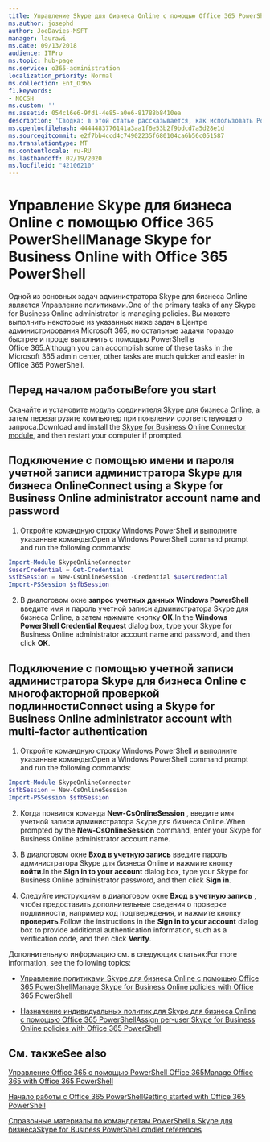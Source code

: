 ```yaml
---
title: Управление Skype для бизнеса Online с помощью Office 365 PowerShell
ms.author: josephd
author: JoeDavies-MSFT
manager: laurawi
ms.date: 09/13/2018
audience: ITPro
ms.topic: hub-page
ms.service: o365-administration
localization_priority: Normal
ms.collection: Ent_O365
f1.keywords:
- NOCSH
ms.custom: ''
ms.assetid: 054c16e6-9fd1-4e85-a0e6-81788b8410ea
description: 'Сводка: в этой статье рассказывается, как использовать PowerShell в Office 365 для управления параметрами политик, индивидуальных политик для пользователей и собраний в Skype для бизнеса Online.'
ms.openlocfilehash: 4444483776141a3aa1f6e53b2f9bdcd7a5d28e1d
ms.sourcegitcommit: e2f7bb4ccd4c74902235f680104ca6b56c051587
ms.translationtype: MT
ms.contentlocale: ru-RU
ms.lasthandoff: 02/19/2020
ms.locfileid: "42106210"
---
```

# <a name="manage-skype-for-business-online-with-office-365-powershell"></a><span data-ttu-id="9825f-103">Управление Skype для бизнеса Online с помощью Office 365 PowerShell</span><span class="sxs-lookup"><span data-stu-id="9825f-103">Manage Skype for Business Online with Office 365 PowerShell</span></span>

<span data-ttu-id="9825f-104">Одной из основных задач администратора Skype для бизнеса Online является Управление политиками.</span><span class="sxs-lookup"><span data-stu-id="9825f-104">One of the primary tasks of any Skype for Business Online administrator is managing policies.</span></span> <span data-ttu-id="9825f-105">Вы можете выполнить некоторые из указанных ниже задач в Центре администрирования Microsoft 365, но остальные задачи гораздо быстрее и проще выполнить с помощью PowerShell в Office 365.</span><span class="sxs-lookup"><span data-stu-id="9825f-105">Although you can accomplish some of these tasks in the Microsoft 365 admin center, other tasks are much quicker and easier in Office 365 PowerShell.</span></span> 

## <a name="before-you-start"></a><span data-ttu-id="9825f-106">Перед началом работы</span><span class="sxs-lookup"><span data-stu-id="9825f-106">Before you start</span></span>

<span data-ttu-id="9825f-107">Скачайте и установите [модуль соединителя Skype для бизнеса Online](https://www.microsoft.com/download/details.aspx?id=39366), а затем перезагрузите компьютер при появлении соответствующего запроса.</span><span class="sxs-lookup"><span data-stu-id="9825f-107">Download and install the [Skype for Business Online Connector module](https://www.microsoft.com/download/details.aspx?id=39366), and then restart your computer if prompted.</span></span>


## <a name="connect-using-a-skype-for-business-online-administrator-account-name-and-password"></a><span data-ttu-id="9825f-108">Подключение с помощью имени и пароля учетной записи администратора Skype для бизнеса Online</span><span class="sxs-lookup"><span data-stu-id="9825f-108">Connect using a Skype for Business Online administrator account name and password</span></span>

1. <span data-ttu-id="9825f-109">Откройте командную строку Windows PowerShell и выполните указанные команды:</span><span class="sxs-lookup"><span data-stu-id="9825f-109">Open a Windows PowerShell command prompt and run the following commands:</span></span> 
    
  ```powershell
  Import-Module SkypeOnlineConnector
  $userCredential = Get-Credential
  $sfbSession = New-CsOnlineSession -Credential $userCredential
  Import-PSSession $sfbSession
  ```

2. <span data-ttu-id="9825f-110">В диалоговом окне **запрос учетных данных Windows PowerShell** введите имя и пароль учетной записи администратора Skype для бизнеса Online, а затем нажмите кнопку **ОК**.</span><span class="sxs-lookup"><span data-stu-id="9825f-110">In the **Windows PowerShell Credential Request** dialog box, type your Skype for Business Online administrator account name and password, and then click **OK**.</span></span>


## <a name="connect-using-a-skype-for-business-online-administrator-account-with-multi-factor-authentication"></a><span data-ttu-id="9825f-111">Подключение с помощью учетной записи администратора Skype для бизнеса Online с многофакторной проверкой подлинности</span><span class="sxs-lookup"><span data-stu-id="9825f-111">Connect using a Skype for Business Online administrator account with multi-factor authentication</span></span>

1. <span data-ttu-id="9825f-112">Откройте командную строку Windows PowerShell и выполните указанные команды:</span><span class="sxs-lookup"><span data-stu-id="9825f-112">Open a Windows PowerShell command prompt and run the following commands:</span></span>

  ```powershell
  Import-Module SkypeOnlineConnector
  $sfbSession = New-CsOnlineSession
  Import-PSSession $sfbSession
  ```

2. <span data-ttu-id="9825f-113">Когда появится команда **New-CsOnlineSession** , введите имя учетной записи администратора Skype для бизнеса Online.</span><span class="sxs-lookup"><span data-stu-id="9825f-113">When prompted by the **New-CsOnlineSession** command, enter your Skype for Business Online administrator account name.</span></span>

3. <span data-ttu-id="9825f-114">В диалоговом окне **Вход в учетную запись** введите пароль администратора Skype для бизнеса Online и нажмите кнопку **войти**.</span><span class="sxs-lookup"><span data-stu-id="9825f-114">In the **Sign in to your account** dialog box, type your Skype for Business Online administrator password, and then click **Sign in**.</span></span>

4. <span data-ttu-id="9825f-115">Следуйте инструкциям в диалоговом окне **Вход в учетную запись** , чтобы предоставить дополнительные сведения о проверке подлинности, например код подтверждения, и нажмите кнопку **проверить**.</span><span class="sxs-lookup"><span data-stu-id="9825f-115">Follow the instructions in the **Sign in to your account** dialog box to provide additional authentication information, such as a verification code, and then click **Verify**.</span></span>

<span data-ttu-id="9825f-116">Дополнительную информацию см. в следующих статьях:</span><span class="sxs-lookup"><span data-stu-id="9825f-116">For more information, see the following topics:</span></span>
  
- [<span data-ttu-id="9825f-117">Управление политиками Skype для бизнеса Online с помощью Office 365 PowerShell</span><span class="sxs-lookup"><span data-stu-id="9825f-117">Manage Skype for Business Online policies with Office 365 PowerShell</span></span>](manage-skype-for-business-online-policies-with-office-365-powershell.md)
    
- [<span data-ttu-id="9825f-118">Назначение индивидуальных политик для Skype для бизнеса Online с помощью Office 365 PowerShell</span><span class="sxs-lookup"><span data-stu-id="9825f-118">Assign per-user Skype for Business Online policies with Office 365 PowerShell</span></span>](assign-per-user-skype-for-business-online-policies-with-office-365-powershell.md)
    
## <a name="see-also"></a><span data-ttu-id="9825f-119">См. также</span><span class="sxs-lookup"><span data-stu-id="9825f-119">See also</span></span>

[<span data-ttu-id="9825f-120">Управление Office 365 с помощью PowerShell Office 365</span><span class="sxs-lookup"><span data-stu-id="9825f-120">Manage Office 365 with Office 365 PowerShell</span></span>](manage-office-365-with-office-365-powershell.md)
  
[<span data-ttu-id="9825f-121">Начало работы с Office 365 PowerShell</span><span class="sxs-lookup"><span data-stu-id="9825f-121">Getting started with Office 365 PowerShell</span></span>](getting-started-with-office-365-powershell.md)

[<span data-ttu-id="9825f-122">Справочные материалы по командлетам PowerShell в Skype для бизнеса</span><span class="sxs-lookup"><span data-stu-id="9825f-122">Skype for Business PowerShell cmdlet references</span></span>](https://docs.microsoft.com/powershell/module/skype/?view=skype-ps)


